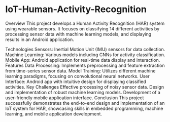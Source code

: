 # IoT-Human-Activity-Recognition

Overview
This project develops a Human Activity Recognition (HAR) system using wearable sensors. It focuses on classifying 14 different activities by processing sensor data with machine learning models, and displaying results in an Android application.

Technologies
Sensors: Inertial Motion Unit (IMU) sensors for data collection.
Machine Learning: Various models including CNNs for activity classification.
Mobile App: Android application for real-time data display and interaction.
Features
Data Processing: Implements preprocessing and feature extraction from time-series sensor data.
Model Training: Utilizes different machine learning paradigms, focusing on convolutional neural networks.
User Interface: Android app with intuitive design for displaying classified activities.
Key Challenges
Effective processing of noisy sensor data.
Design and implementation of robust machine learning models.
Development of a user-friendly mobile application interface.
Conclusion
This project successfully demonstrates the end-to-end design and implementation of an IoT system for HAR, showcasing skills in embedded programming, machine learning, and mobile application development.
